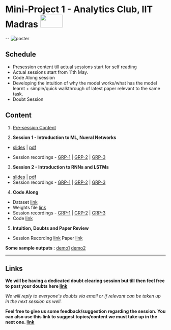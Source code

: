 # Mini-Project 1 - Analytics Club, IIT Madras <img src="assets/cfi.png" width="70" height="40"/>
--
![poster](assets/poster.jpeg)

## Schedule

- Presession content till actual sessions start for self reading
- Actual sessions start from 11th May.
- Code Along session
- Developing the intuition of why the model works/what has the model learnt + simple/quick walkthrough of latest paper relevant to the same task.
- Doubt Session
  
## Content

1. [Pre-session Content](./presession/) 

2. **Session 1 - Introduction to ML, Nueral Networks**

- [slides](assets/Music%20Generation%20-%20Session%201.pptx) | [pdf](assets/Music%20Generation%20-%20Session%201.pdf) 

- Session recordings - [GRP-1](https://drive.google.com/open?id=1B-B6KpAyXoV8asUxk25Hs21pTzon3X8m) | [GRP-2](https://drive.google.com/file/d/1JO8ZQB4haw3-vBqcwabFHZGhPCm8NYLz/view) | [GRP-3](https://drive.google.com/file/d/1UB_stAfLnA2nrG3kgECaK1IhlB4E9pLz/view?ts=5eb927cd)

3. **Session 2 - Introduction to RNNs and LSTMs**

- [slides](assets/RNN%20and%20LSTM.pptx) | [pdf](assets/RNN%20and%20LSTM.pdf) 
- Session recordings - [GRP-1](https://drive.google.com/file/d/1SO2kZrhr2uylA8El4TyCggOcUoevzfFb/view?usp=drivesdk) | [GRP-2](https://drive.google.com/file/d/1DV474hNfRnEVCqlzx4K9W_kexgpbQHgD/view) | [GRP-3](https://drive.google.com/file/d/1cKZzFmcUZmNDUhKXafFpge_j4R3eTCSJ/view?ts=5eb95683)

4. **Code Along**

- Dataset [link](assets/Data_Tunes.txt)
- Weights file [link](assets/weights.hdf5)
- Session recordings - [GRP-1](https://drive.google.com/file/d/1Lusn8IlhlzfqUxHKkJ5pMB6-Ik3WK3oB/view?usp=sharing) | [GRP-2](https://drive.google.com/file/d/1K1MqIWBsBaZEjPjdtuJKOYwbD8rdrGuo/view) | [GRP-3](https://drive.google.com/file/d/1_9kkvKYef5nqLv98yw98h6fFe8H53JrY/view?ts=5ebc34f0) 
- Code [link](assets/Music-Generation.ipynb)

5. **Intuition, Doubts and Paper Review**
- Session Recording [link](https://drive.google.com/file/d/1UEQXhFG3r3ZWgF2wTYbAehI6V8Te9Brw/view?usp=sharing) Paper [link](https://arxiv.org/pdf/2005.00341.pdf)

**Some sample outputs :** [demo1](assets/demo1.mp3) [demo2](assets/demo2.mp3)

------

## Links

**We will be having a dedicated doubt clearing session but till then feel free to post your doubts here [link](https://forms.gle/n5z5X1dnrcCyxzcD9)**

*We will reply to everyone's doubts via email or if relevant can be taken up in the next session as well.*

**Feel free to give us some feedback/suggestion regarding the session. You can also use this link to suggest topics/content we must take up in the next one. [link](https://forms.gle/pCbqWB9E1dztXPRU8)**
